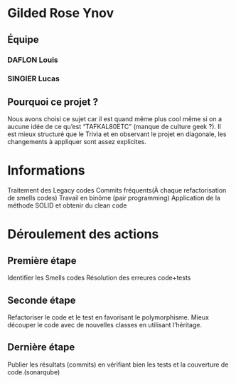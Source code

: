 
# Gilded Rose Ynov

## Équipe
### DAFLON Louis
### SINGIER Lucas

## Pourquoi ce projet ?

Nous avons choisi ce sujet car il est quand même plus cool même si on a aucune idée de ce qu’est “TAFKAL80ETC” (manque de culture geek ?).
 Il est mieux structuré que le Trivia et en observant le projet en diagonale, les changements à appliquer sont assez explicites.

# Informations
Traitement des Legacy codes
Commits fréquents(À chaque refactorisation de smells codes)
Travail en binôme (pair programming)
Application de la méthode SOLID et obtenir du clean code

# Déroulement des actions
## Première étape
Identifier les Smells codes
Résolution des erreures code+tests

## Seconde étape
Refactoriser le code et le test en favorisant le polymorphisme.
Mieux découper le code avec de nouvelles classes en utilisant l’héritage.

## Dernière étape
Publier les résultats (commits) en vérifiant bien les tests et la couverture de code.(sonarqube)

